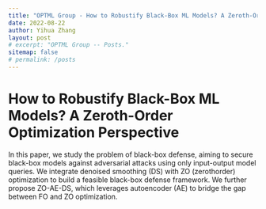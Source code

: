 ```yaml
---
title: "OPTML Group - How to Robustify Black-Box ML Models? A Zeroth-Order Optimization Perspective"
date: 2022-08-22
author: Yihua Zhang
layout: post
# excerpt: "OPTML Group -- Posts."
sitemap: false
# permalink: /posts
---
```



# How to Robustify Black-Box ML Models? A Zeroth-Order Optimization Perspective

In this paper, we study the problem of black-box defense, aiming to secure black-box models against adversarial attacks using only input-output model queries. We integrate denoised smoothing (DS) with ZO (zerothorder) optimization to build a feasible black-box defense framework. We further propose ZO-AE-DS, which leverages autoencoder (AE) to bridge the gap between FO and ZO optimization.
